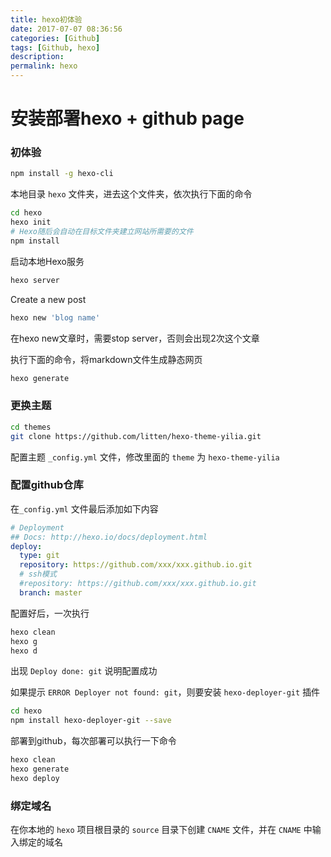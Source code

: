 ```yaml
---
title: hexo初体验
date: 2017-07-07 08:36:56
categories: [Github]
tags: [Github, hexo]
description:
permalink: hexo
---
```

# 安装部署hexo + github page

### 初体验
```sh
npm install -g hexo-cli
```

本地目录 `hexo` 文件夹，进去这个文件夹，依次执行下面的命令
```sh
cd hexo
hexo init
# Hexo随后会自动在目标文件夹建立网站所需要的文件
npm install
```
<!-- more -->
启动本地Hexo服务
```sh
hexo server
```

Create a new post
```sh
hexo new 'blog name'
```
在hexo new文章时，需要stop server，否则会出现2次这个文章

执行下面的命令，将markdown文件生成静态网页
```sh
hexo generate
```

### 更换主题
```sh
cd themes
git clone https://github.com/litten/hexo-theme-yilia.git
```
配置主题 `_config.yml` 文件，修改里面的 `theme` 为 `hexo-theme-yilia`


### 配置github仓库
在`_config.yml` 文件最后添加如下内容
```yml
# Deployment
## Docs: http://hexo.io/docs/deployment.html
deploy:
  type: git
  repository: https://github.com/xxx/xxx.github.io.git
  # ssh模式
  #repository: https://github.com/xxx/xxx.github.io.git
  branch: master
```
配置好后，一次执行
```sh
hexo clean
hexo g
hexo d
```
出现 `Deploy done: git` 说明配置成功

如果提示 `ERROR Deployer not found: git`，则要安装 `hexo-deployer-git` 插件
```sh
cd hexo
npm install hexo-deployer-git --save
```

部署到github，每次部署可以执行一下命令
```sh
hexo clean
hexo generate
hexo deploy
```

### 绑定域名
在你本地的 `hexo` 项目根目录的 `source` 目录下创建 `CNAME` 文件，并在 `CNAME` 中输入绑定的域名
